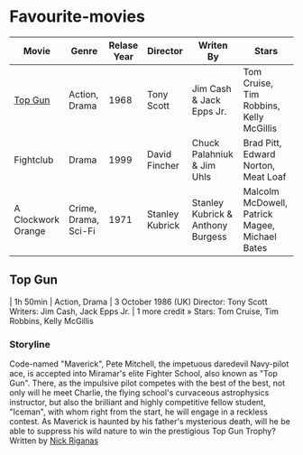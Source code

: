 # Favourite-movies

|**Movie**         |**Genre**           |**Relase Year**|**Director**   |**Writen By**                    |**Stars**                                     |
|------------------|--------------------|---------------|---------------|---------------------------------|----------------------------------------------|
|[Top Gun](#tpgn)  |Action, Drama       |1968           |Tony Scott     |Jim Cash & Jack Epps Jr.         |Tom Cruise, Tim Robbins, Kelly McGillis       |
|Fightclub         |Drama               |1999           |David Fincher  |Chuck Palahniuk & Jim Uhls       |Brad Pitt, Edward Norton, Meat Loaf           |
|A Clockwork Orange|Crime, Drama, Sci-Fi|1971           |Stanley Kubrick|Stanley Kubrick & Anthony Burgess|Malcolm McDowell, Patrick Magee, Michael Bates|



## Top Gun
| 1h 50min | Action, Drama | 3 October 1986 (UK)
Director: Tony Scott
Writers: Jim Cash, Jack Epps Jr. | 1 more credit »
Stars: Tom Cruise, Tim Robbins, Kelly McGillis
### Storyline
Code-named "Maverick", Pete Mitchell, the impetuous daredevil Navy-pilot ace, is accepted into Miramar's elite Fighter School, also known as "Top Gun". There, as the impulsive pilot competes with the best of the best, not only will he meet Charlie, the flying school's curvaceous astrophysics instructor, but also the brilliant and highly competitive fellow student, "Iceman", with whom right from the start, he will engage in a reckless contest. As Maverick is haunted by his father's mysterious death, will he be able to suppress his wild nature to win the prestigious Top Gun Trophy? Written by [Nick Riganas](https://www.imdb.com/search/title/?plot_author=Nick%20Riganas&view=simple&sort=alpha&ref_=tt_stry_pl)
